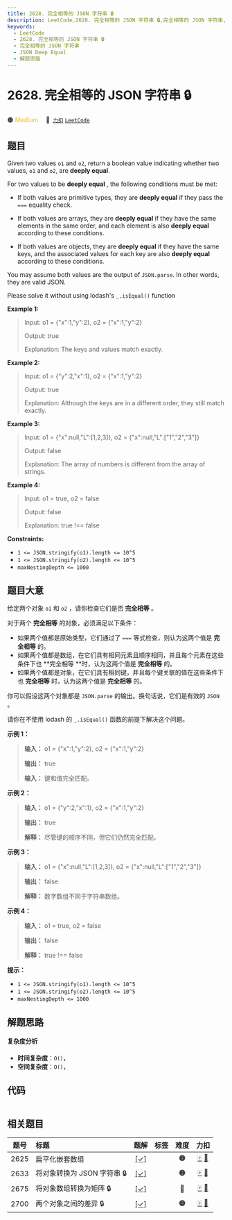 ```yaml
---
title: 2628. 完全相等的 JSON 字符串 🔒
description: LeetCode,2628. 完全相等的 JSON 字符串 🔒,完全相等的 JSON 字符串,JSON Deep Equal,解题思路
keywords:
  - LeetCode
  - 2628. 完全相等的 JSON 字符串 🔒
  - 完全相等的 JSON 字符串
  - JSON Deep Equal
  - 解题思路
---
```


# 2628. 完全相等的 JSON 字符串 🔒

🟠 <font color=#ffb800>Medium</font>&emsp; 🔗&ensp;[`力扣`](https://leetcode.cn/problems/json-deep-equal) [`LeetCode`](https://leetcode.com/problems/json-deep-equal)

## 题目

Given two values `o1` and `o2`, return a boolean value indicating whether two
values, `o1` and `o2`, are **deeply equal**.

For two values to be **deeply equal** , the following conditions must be met:

  * If both values are primitive types, they are **deeply equal** if they pass the `===` equality check.

  * If both values are arrays, they are **deeply equal** if they have the same elements in the same order, and each element is also **deeply equal** according to these conditions.

  * If both values are objects, they are **deeply equal** if they have the same keys, and the associated values for each key are also **deeply equal** according to these conditions.

You may assume both values are the output of `JSON.parse`. In other words,
they are valid JSON.

Please solve it without using lodash's `_.isEqual()` function



**Example 1:**

> Input: o1 = {"x":1,"y":2}, o2 = {"x":1,"y":2}
> 
> Output: true
> 
> Explanation: The keys and values match exactly.

**Example 2:**

> Input: o1 = {"y":2,"x":1}, o2 = {"x":1,"y":2}
> 
> Output: true
> 
> Explanation: Although the keys are in a different order, they still match exactly.

**Example 3:**

> Input: o1 = {"x":null,"L":[1,2,3]}, o2 = {"x":null,"L":["1","2","3"]}
> 
> Output: false
> 
> Explanation: The array of numbers is different from the array of strings.

**Example 4:**

> Input: o1 = true, o2 = false
> 
> Output: false
> 
> Explanation: true !== false



**Constraints:**

  * `1 <= JSON.stringify(o1).length <= 10^5`
  * `1 <= JSON.stringify(o2).length <= 10^5`
  * `maxNestingDepth <= 1000`


## 题目大意

给定两个对象 `o1` 和 `o2` ，请你检查它们是否 **完全相等** 。

对于两个 **完全相等** 的对象，必须满足以下条件：

  * 如果两个值都是原始类型，它们通过了 `===` 等式检查，则认为这两个值是 **完全相等** 的。
  * 如果两个值都是数组，在它们具有相同元素且顺序相同，并且每个元素在这些条件下也 **完全相等  **时，认为这两个值是 **完全相等**  的。
  * 如果两个值都是对象，在它们具有相同键，并且每个键关联的值在这些条件下也 **完全相等** 时，认为这两个值是 **完全相等** 的。

你可以假设这两个对象都是 `JSON.parse` 的输出。换句话说，它们是有效的 `JSON` 。

请你在不使用 lodash 的 `_.isEqual()` 函数的前提下解决这个问题。



**示例 1：**

> 
> 
> 
> 
> 
> **输入：** o1 = {"x":1,"y":2}, o2 = {"x":1,"y":2}
> 
> **输出：** true
> 
> **输入：** 键和值完全匹配。
> 
> 

**示例 2：**

> 
> 
> 
> 
> 
> **输入：** o1 = {"y":2,"x":1}, o2 = {"x":1,"y":2}
> 
> **输出：** true
> 
> **解释：** 尽管键的顺序不同，但它们仍然完全匹配。
> 
> 

**示例 3：**

> 
> 
> 
> 
> 
> **输入：** o1 = {"x":null,"L":[1,2,3]}, o2 = {"x":null,"L":["1","2","3"]}
> 
> **输出：** false
> 
> **解释：** 数字数组不同于字符串数组。
> 
> 

**示例 4：**

> 
> 
> 
> 
> 
> **输入：** o1 = true, o2 = false
> 
> **输出：** false
> 
> **解释：** true !== false



**提示：**

  * `1 <= JSON.stringify(o1).length <= 10^5`
  * `1 <= JSON.stringify(o2).length <= 10^5`
  * `maxNestingDepth <= 1000`


## 解题思路

#### 复杂度分析

- **时间复杂度**：`O()`，
- **空间复杂度**：`O()`，

## 代码

```javascript

```

## 相关题目

<!-- prettier-ignore -->
| 题号 | 标题 | 题解 | 标签 | 难度 | 力扣 |
| :------: | :------ | :------: | :------ | :------: | :------: |
| 2625 | 扁平化嵌套数组 | [[✓]](/problem/2625.md) |  | 🟠 | [🀄️](https://leetcode.cn/problems/flatten-deeply-nested-array) [🔗](https://leetcode.com/problems/flatten-deeply-nested-array) |
| 2633 | 将对象转换为 JSON 字符串 🔒 | [[✓]](/problem/2633.md) |  | 🟠 | [🀄️](https://leetcode.cn/problems/convert-object-to-json-string) [🔗](https://leetcode.com/problems/convert-object-to-json-string) |
| 2675 | 将对象数组转换为矩阵 🔒 | [[✓]](/problem/2675.md) |  | 🔴 | [🀄️](https://leetcode.cn/problems/array-of-objects-to-matrix) [🔗](https://leetcode.com/problems/array-of-objects-to-matrix) |
| 2700 | 两个对象之间的差异 🔒 | [[✓]](/problem/2700.md) |  | 🟠 | [🀄️](https://leetcode.cn/problems/differences-between-two-objects) [🔗](https://leetcode.com/problems/differences-between-two-objects) |